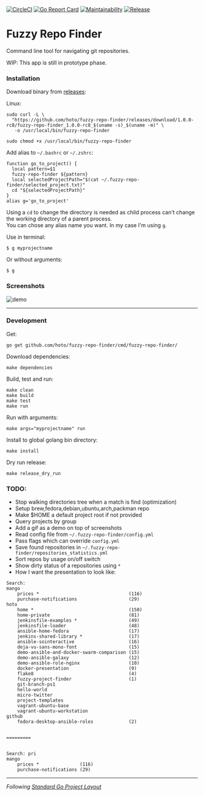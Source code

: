 [![CircleCI](https://circleci.com/gh/hoto/fuzzy-repo-finder/tree/master.svg?style=svg)](https://circleci.com/gh/hoto/fuzzy-repo-finder/tree/master)
[![Go Report Card](https://goreportcard.com/badge/github.com/hoto/fuzzy-repo-finder)](https://goreportcard.com/report/github.com/hoto/fuzzy-repo-finder)
[![Maintainability](https://api.codeclimate.com/v1/badges/27f61a82b9a5589f1a07/maintainability)](https://codeclimate.com/github/hoto/fuzzy-repo-finder/maintainability)
[![Release](https://img.shields.io/github/release/hoto/fuzzy-repo-finder.svg?style=flat-square)](https://github.com/hoto/fuzzy-repo-finder/releases/latest)
# Fuzzy Repo Finder

Command line tool for navigating git repositories.

WIP: This app is still in prototype phase.

### Installation

Download binary from [releases](https://github.com/hoto/fuzzy-repo-finder/releases):

Linux:

    sudo curl -L \
      "https://github.com/hoto/fuzzy-repo-finder/releases/download/1.0.0-rc8/fuzzy-repo-finder_1.0.0-rc8_$(uname -s)_$(uname -m)" \
       -o /usr/local/bin/fuzzy-repo-finder

    sudo chmod +x /usr/local/bin/fuzzy-repo-finder

Add alias to `~/.bashrc` or `~/.zshrc`:  

    function go_to_project() {
      local pattern=$1
      fuzzy-repo-finder ${pattern}
      local selectedProjectPath="$(cat ~/.fuzzy-repo-finder/selected_project.txt)"
      cd "${selectedProjectPath}"
    }
    alias g='go_to_project'

Using a `cd` to change the directory is needed as child process can't change the working directory of a parent process.  
You can chose any alias name you want. In my case I'm using `g`.  

Use in terminal:

    $ g myprojectname

Or without arguments:

    $ g

### Screenshots

![demo](https://github.com/hoto/fuzzy-repo-finder/wiki/images/fuzzy-repo-finder-demo-001.png)

---

### Development

Get:

    go get github.com/hoto/fuzzy-repo-finder/cmd/fuzzy-repo-finder/

Download dependencies:

    make dependencies

Build, test and run:

    make clean
    make build
    make test
    make run

Run with arguments:

    make args="myprojectname" run

Install to global golang bin directory:

    make install
    
Dry run release:

    make release_dry_run

### TODO:
* Stop walking directories tree when a match is find (optimization)
* Setup brew,fedora,debian,ubuntu,arch,packman repo
* Make $HOME a default project root if not provided
* Query projects by group
* Add a gif as a demo on top of screenshots
* Read config file from `~/.fuzzy-repo-finder/config.yml`
* Pass flags which can override `config.yml`
* Save found repositories in `~/.fuzzy-repo-finder/repositories_statistics.yml`
* Sort repos by usage on/off switch
* Show dirty status of a repositories using `*`
* How I want the presentation to look like:

```
Search: 
mango
    prices *                                 (116)
    purchase-notifications                   (29)
hoto
    home *                                   (150)
    home-private                             (81)
    jenkinsfile-examples *                   (49)
    jenkinsfile-loader                       (48)
    ansible-home-fedora                      (17)
    jenkins-shared-library *                 (17)
    ansible-sointeractive                    (16)
    deja-vu-sans-mono-font                   (15)
    demo-ansible-and-docker-swarm-comparison (15)
    demo-ansible-galaxy                      (12)
    demo-ansible-role-nginx                  (10)
    docker-presentation                      (9)
    flake8                                   (4)
    fuzzy-project-finder                     (1)
    git-branch-ps1                              
    hello-world                                 
    micro-twitter                               
    project-templates                           
    vagrant-ubuntu-base                         
    vagrant-ubuntu-workstation                  
github
    fedora-desktop-ansible-roles             (2)


=========


Search: pri
mango
    prices *               (116)
    purchase-notifications (29)

```

---
_Following_ [_Standard Go Project Layout_](https://github.com/golang-standards/project-layout)
